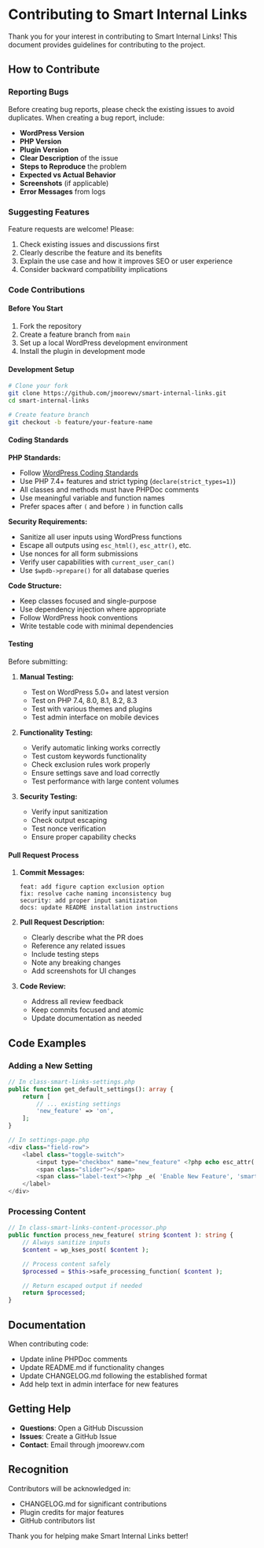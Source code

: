 # Contributing to Smart Internal Links

Thank you for your interest in contributing to Smart Internal Links! This document provides guidelines for contributing to the project.

## How to Contribute

### Reporting Bugs

Before creating bug reports, please check the existing issues to avoid duplicates. When creating a bug report, include:

- **WordPress Version**
- **PHP Version**
- **Plugin Version**
- **Clear Description** of the issue
- **Steps to Reproduce** the problem
- **Expected vs Actual Behavior**
- **Screenshots** (if applicable)
- **Error Messages** from logs

### Suggesting Features

Feature requests are welcome! Please:

1. Check existing issues and discussions first
2. Clearly describe the feature and its benefits
3. Explain the use case and how it improves SEO or user experience
4. Consider backward compatibility implications

### Code Contributions

#### Before You Start

1. Fork the repository
2. Create a feature branch from `main`
3. Set up a local WordPress development environment
4. Install the plugin in development mode

#### Development Setup

```bash
# Clone your fork
git clone https://github.com/jmoorewv/smart-internal-links.git
cd smart-internal-links

# Create feature branch
git checkout -b feature/your-feature-name
```

#### Coding Standards

**PHP Standards:**
- Follow [WordPress Coding Standards](https://developer.wordpress.org/coding-standards/wordpress-coding-standards/php/)
- Use PHP 7.4+ features and strict typing (`declare(strict_types=1)`)
- All classes and methods must have PHPDoc comments
- Use meaningful variable and function names
- Prefer spaces after `(` and before `)` in function calls

**Security Requirements:**
- Sanitize all user inputs using WordPress functions
- Escape all outputs using `esc_html()`, `esc_attr()`, etc.
- Use nonces for all form submissions
- Verify user capabilities with `current_user_can()`
- Use `$wpdb->prepare()` for all database queries

**Code Structure:**
- Keep classes focused and single-purpose
- Use dependency injection where appropriate
- Follow WordPress hook conventions
- Write testable code with minimal dependencies

#### Testing

Before submitting:

1. **Manual Testing:**
   - Test on WordPress 5.0+ and latest version
   - Test on PHP 7.4, 8.0, 8.1, 8.2, 8.3
   - Test with various themes and plugins
   - Test admin interface on mobile devices

2. **Functionality Testing:**
   - Verify automatic linking works correctly
   - Test custom keywords functionality
   - Check exclusion rules work properly
   - Ensure settings save and load correctly
   - Test performance with large content volumes

3. **Security Testing:**
   - Verify input sanitization
   - Check output escaping
   - Test nonce verification
   - Ensure proper capability checks

#### Pull Request Process

1. **Commit Messages:**
   ```
   feat: add figure caption exclusion option
   fix: resolve cache naming inconsistency bug
   security: add proper input sanitization
   docs: update README installation instructions
   ```

2. **Pull Request Description:**
   - Clearly describe what the PR does
   - Reference any related issues
   - Include testing steps
   - Note any breaking changes
   - Add screenshots for UI changes

3. **Code Review:**
   - Address all review feedback
   - Keep commits focused and atomic
   - Update documentation as needed

## Code Examples

### Adding a New Setting

```php
// In class-smart-links-settings.php
public function get_default_settings(): array {
    return [
        // ... existing settings
        'new_feature' => 'on',
    ];
}

// In settings-page.php
<div class="field-row">
    <label class="toggle-switch">
        <input type="checkbox" name="new_feature" <?php echo esc_attr( $fields['new_feature'] ); ?> />
        <span class="slider"></span>
        <span class="label-text"><?php _e( 'Enable New Feature', 'smart-internal-links' ); ?></span>
    </label>
</div>
```

### Processing Content

```php
// In class-smart-links-content-processor.php
public function process_new_feature( string $content ): string {
    // Always sanitize inputs
    $content = wp_kses_post( $content );

    // Process content safely
    $processed = $this->safe_processing_function( $content );

    // Return escaped output if needed
    return $processed;
}
```

## Documentation

When contributing code:

- Update inline PHPDoc comments
- Update README.md if functionality changes
- Update CHANGELOG.md following the established format
- Add help text in admin interface for new features

## Getting Help

- **Questions**: Open a GitHub Discussion
- **Issues**: Create a GitHub Issue
- **Contact**: Email through jmoorewv.com

## Recognition

Contributors will be acknowledged in:
- CHANGELOG.md for significant contributions
- Plugin credits for major features
- GitHub contributors list

Thank you for helping make Smart Internal Links better!
